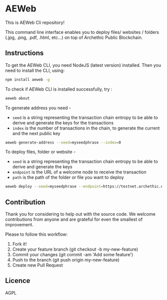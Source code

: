 # AEWeb

This is AEWeb Cli repository! 

This command line interface enables you to deploy files/ websites / folders (.jpg, .png, .pdf, .html, etc...) on top of Archethic Public Blockchain.


## Instructions

To get the AEWeb CLI, you need NodeJS (latest version) installed. Then you need to install the CLI, using:
```bash
npm install aeweb -g
```

To check if AEWeb CLI is installed successfully, try :
```bash
aeweb about
```

To generate address you need -
- `seed` is a string representing the transaction chain entropy to be able to derive and generate the keys for the transactions
- `index` is the number of transactions in the chain, to generate the current and the next public key 
```bash
aeweb generate-address --seed=myseedphrase --index=0
```

To deploy files, folder or website -
- `seed` is a string representing the transaction chain entropy to be able to derive and generate the keys
- `endpoint` is the URL of a welcome node to receive the transaction
- `path` is the path of the folder or file you want to deploy
```bash
aeweb deploy --seed=myseedphrase --endpoint=https://testnet.archethic.net --path=./website
```

## Contribution

Thank you for considering to help out with the source code. 
We welcome contributions from anyone and are grateful for even the smallest of improvement.

Please to follow this workflow:
1. Fork it!
2. Create your feature branch (git checkout -b my-new-feature)
3. Commit your changes (git commit -am 'Add some feature')
4. Push to the branch (git push origin my-new-feature)
5. Create new Pull Request


## Licence

AGPL
